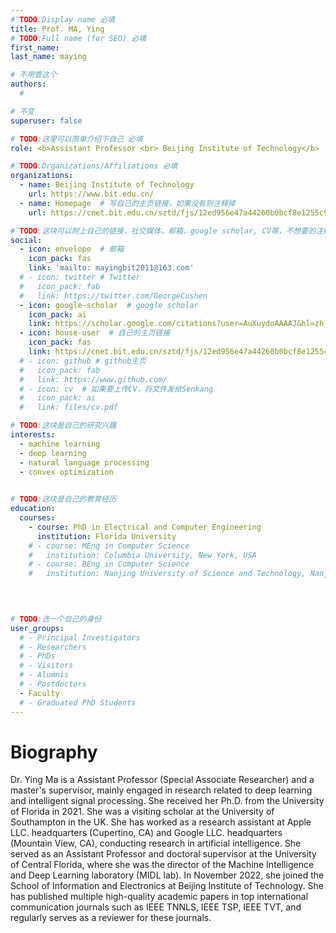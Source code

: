 ```yaml
---
# TODO:Display name 必填
title: Prof. MA, Ying
# TODO:Full name (for SEO) 必填
first_name:  
last_name: maying

# 不用管这个
authors:
  # 

# 不变
superuser: false

# TODO:这里可以简单介绍下自己 必填
role: <b>Assistant Professor <br> Beijing Institute of Technology</b>

# TODO:Organizations/Affiliations 必填
organizations:
  - name: Beijing Institute of Technology
    url: https://www.bit.edu.cn/
  - name: Homepage  # 写自己的主页链接，如果没有则注释掉
    url: https://cnet.bit.edu.cn/sztd/fjs/12ed956e47a44260b0bcf8e1255c92bc.htm

# TODO:这块可以附上自己的链接，社交媒体，邮箱，google scholar, CV等，不想要的注释掉即可
social:
  - icon: envelope  # 邮箱
    icon_pack: fas
    link: 'mailto: mayingbit2011@163.com' 
  # - icon: twitter # Twitter
  #   icon_pack: fab  
  #   link: https://twitter.com/GeorgeCushen
  - icon: google-scholar  # google scholar
    icon_pack: ai
    link: https://scholar.google.com/citations?user=AuXuydoAAAAJ&hl=zh-CN
  - icon: house-user  # 自己的主页链接
    icon_pack: fas
    link: https://cnet.bit.edu.cn/sztd/fjs/12ed956e47a44260b0bcf8e1255c92bc.htm
  # - icon: github # github主页
  #   icon_pack: fab   
  #   link: https://www.github.com/
  # - icon: cv  # 如果要上传CV，将文件发给Senkang
  #   icon_pack: ai
  #   link: files/cv.pdf

# TODO:这块是自己的研究兴趣
interests:
  - machine learning
  - deep learning
  - natural language processing
  - convex optimization
 

# TODO:这块是自己的教育经历
education:
  courses:
    - course: PhD in Electrical and Computer Engineering 
      institution: Florida University
    # - course: MEng in Computer Science
    #   institution: Columbia University, New York, USA
    # - course: BEng in Computer Science
    #   institution: Nanjing University of Science and Technology, Nanjing, China

  
  

# TODO:选一个自己的身份
user_groups:
  # - Principal Investigators
  # - Researchers
  # - PhDs
  # - Visitors
  # - Alumnis
  # - Postdoctors
  - Faculty
  # - Graduated PhD Students
---
```

<!-- TODO:写自己的Biography -->

# Biography

<!-- <p style="text-align:justify">  -->

Dr. Ying Ma is a Assistant Professor (Special Associate Researcher) and a master's supervisor, mainly engaged in research related to deep learning and intelligent signal processing. She received her Ph.D. from the University of Florida in 2021. She was a visiting scholar at the University of Southampton in the UK. She has worked as a research assistant at Apple LLC. headquarters (Cupertino, CA) and Google LLC. headquarters (Mountain View, CA), conducting research in artificial intelligence. She served as an Assistant Professor and doctoral supervisor at the University of Central Florida, where she was the director of the Machine Intelligence and Deep Learning laboratory (MIDL lab). In November 2022, she joined the School of Information and Electronics at Beijing Institute of Technology. She has published multiple high-quality academic papers in top international communication journals such as IEEE TNNLS, IEEE TSP, IEEE TVT, and regularly serves as a reviewer for these journals.
